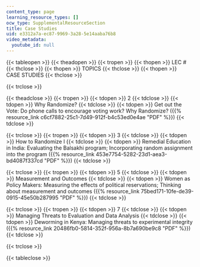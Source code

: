 ```yaml
---
content_type: page
learning_resource_types: []
ocw_type: SupplementalResourceSection
title: Case Studies
uid: e3312a7a-ec87-9969-3a28-5e14aaba76b8
video_metadata:
  youtube_id: null
---
```


{{< tableopen >}}
{{< theadopen >}}
{{< tropen >}}
{{< thopen >}}
LEC #
{{< thclose >}}
{{< thopen >}}
TOPICS
{{< thclose >}}
{{< thopen >}}
CASE STUDIES
{{< thclose >}}

{{< trclose >}}

{{< theadclose >}}
{{< tropen >}}
{{< tdopen >}}
2
{{< tdclose >}}
{{< tdopen >}}
Why Randomize?
{{< tdclose >}}
{{< tdopen >}}
Get out the Vote: Do phone calls to encourage voting work? Why Randomize? ({{% resource_link c6cf7882-25c1-7d49-912f-b4c53ed0e4ae "PDF" %}})
{{< tdclose >}}

{{< trclose >}}
{{< tropen >}}
{{< tdopen >}}
3
{{< tdclose >}}
{{< tdopen >}}
How to Randomize I
{{< tdclose >}}
{{< tdopen >}}
Remedial Education in India: Evaluating the Balsakhi program; Incorporating random assignment into the program ({{% resource_link 453e7754-5282-23d1-aea3-bd4087f337cd "PDF" %}})
{{< tdclose >}}

{{< trclose >}}
{{< tropen >}}
{{< tdopen >}}
5
{{< tdclose >}}
{{< tdopen >}}
Measurement and Outcomes
{{< tdclose >}}
{{< tdopen >}}
Women as Policy Makers: Measuring the effects of political reservations; Thinking about measurement and outcomes ({{% resource_link 75bed171-10fe-de39-0915-45e50b287995 "PDF" %}})
{{< tdclose >}}

{{< trclose >}}
{{< tropen >}}
{{< tdopen >}}
7
{{< tdclose >}}
{{< tdopen >}}
Managing Threats to Evaluation and Data Analysis
{{< tdclose >}}
{{< tdopen >}}
Deworming in Kenya: Managing threats to experimental integrity ({{% resource_link 20486fb0-5814-352f-956a-8b7a690be9c8 "PDF" %}})
{{< tdclose >}}

{{< trclose >}}

{{< tableclose >}}